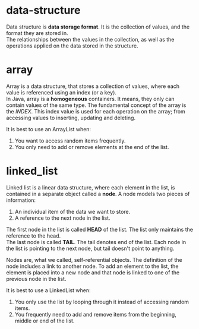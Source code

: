 # data-structure

Data structure is **data storage format**. It is the collection of values, and the format they are stored in.  
The relationships between the values in the collection, as well as the operations applied on the data stored in the structure.

# array

Array is a data structure, that stores a collection of values, where each value is referenced using an index (or a key).  
In Java, array is a **homogeneous** containers. It means, they only can contain values of the same type. The fundamental concept of the
array is the _INDEX_. This index value is used for each operation on the array; from accessing values to inserting, updating and deleting.

It is best to use an ArrayList when:

1. You want to access random items frequently.
2. You only need to add or remove elements at the end of the list.

# linked_list

Linked list is a linear data structure, where each element in the list, is contained in a separate object called a **node**. A node models
two pieces of information:

1. An individual item of the data we want to store.
2. A reference to the next node in the list.

The first node in the list is called **HEAD** of the list. The list only maintains the reference to the head.   
The last node is called **TAIL**. The tail denotes end of the list. Each node in the list is pointing to the next node, but tail doesn't
point to anything.

Nodes are, what we called, self-referential objects. The definition of the node includes a link to another node. To add an element to the
list, the element is placed into a new node and that node is linked to one of the previous node in the list.

It is best to use a LinkedList when:

1. You only use the list by looping through it instead of accessing random items.
2. You frequently need to add and remove items from the beginning, middle or end of the list.
